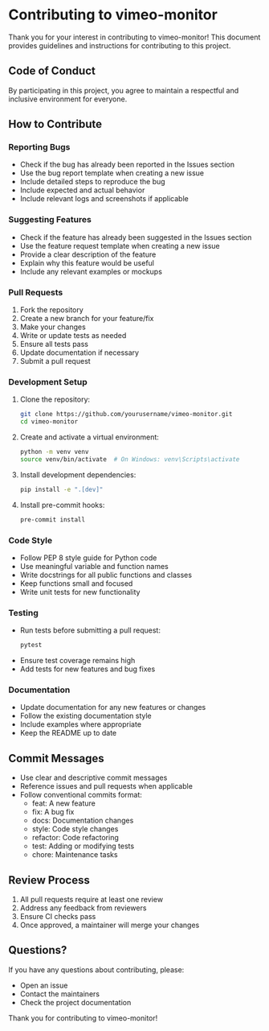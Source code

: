 # Contributing to vimeo-monitor

Thank you for your interest in contributing to vimeo-monitor! This document provides guidelines and instructions for contributing to this project.

## Code of Conduct

By participating in this project, you agree to maintain a respectful and inclusive environment for everyone.

## How to Contribute

### Reporting Bugs

- Check if the bug has already been reported in the Issues section
- Use the bug report template when creating a new issue
- Include detailed steps to reproduce the bug
- Include expected and actual behavior
- Include relevant logs and screenshots if applicable

### Suggesting Features

- Check if the feature has already been suggested in the Issues section
- Use the feature request template when creating a new issue
- Provide a clear description of the feature
- Explain why this feature would be useful
- Include any relevant examples or mockups

### Pull Requests

1. Fork the repository
2. Create a new branch for your feature/fix
3. Make your changes
4. Write or update tests as needed
5. Ensure all tests pass
6. Update documentation if necessary
7. Submit a pull request

### Development Setup

1. Clone the repository:
   ```bash
   git clone https://github.com/yourusername/vimeo-monitor.git
   cd vimeo-monitor
   ```

2. Create and activate a virtual environment:
   ```bash
   python -m venv venv
   source venv/bin/activate  # On Windows: venv\Scripts\activate
   ```

3. Install development dependencies:
   ```bash
   pip install -e ".[dev]"
   ```

4. Install pre-commit hooks:
   ```bash
   pre-commit install
   ```

### Code Style

- Follow PEP 8 style guide for Python code
- Use meaningful variable and function names
- Write docstrings for all public functions and classes
- Keep functions small and focused
- Write unit tests for new functionality

### Testing

- Run tests before submitting a pull request:
  ```bash
  pytest
  ```
- Ensure test coverage remains high
- Add tests for new features and bug fixes

### Documentation

- Update documentation for any new features or changes
- Follow the existing documentation style
- Include examples where appropriate
- Keep the README up to date

## Commit Messages

- Use clear and descriptive commit messages
- Reference issues and pull requests when applicable
- Follow conventional commits format:
  - feat: A new feature
  - fix: A bug fix
  - docs: Documentation changes
  - style: Code style changes
  - refactor: Code refactoring
  - test: Adding or modifying tests
  - chore: Maintenance tasks

## Review Process

1. All pull requests require at least one review
2. Address any feedback from reviewers
3. Ensure CI checks pass
4. Once approved, a maintainer will merge your changes

## Questions?

If you have any questions about contributing, please:
- Open an issue
- Contact the maintainers
- Check the project documentation

Thank you for contributing to vimeo-monitor!
